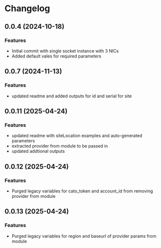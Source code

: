 # Changelog

## 0.0.4 (2024-10-18)

### Features
- Initial commit with single socket instance with 3 NICs
- Added default vales for required parameters

## 0.0.7 (2024-11-13)

### Features
- updated readme and added outputs for id and serial for site

## 0.0.11 (2025-04-24)

### Features
- updated readme with siteLocation examples and auto-generated parameters
- extracted provider from module to be passed in
- updated addtional outputs

## 0.0.12 (2025-04-24)

### Features
- Purged legacy variables for cato_token and account_id from removing provider from module

## 0.0.13 (2025-04-24)

### Features
- Purged legacy variables for region and baseurl of provider params from module